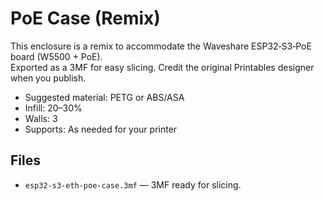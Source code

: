 # PoE Case (Remix)

This enclosure is a remix to accommodate the Waveshare ESP32‑S3‑PoE board (W5500 + PoE).  
Exported as a 3MF for easy slicing. Credit the original Printables designer when you publish.

- Suggested material: PETG or ABS/ASA
- Infill: 20–30%
- Walls: 3
- Supports: As needed for your printer
## Files

- `esp32-s3-eth-poe-case.3mf` — 3MF ready for slicing.
